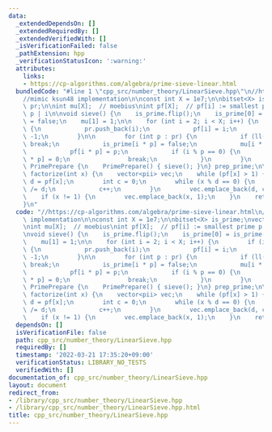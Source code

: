 ```yaml
---
data:
  _extendedDependsOn: []
  _extendedRequiredBy: []
  _extendedVerifiedWith: []
  _isVerificationFailed: false
  _pathExtension: hpp
  _verificationStatusIcon: ':warning:'
  attributes:
    links:
    - https://cp-algorithms.com/algebra/prime-sieve-linear.html
  bundledCode: "#line 1 \"cpp_src/number_theory/LinearSieve.hpp\"\n//https://cp-algorithms.com/algebra/prime-sieve-linear.html\n\
    //mimic ksun48 implementation\n\nconst int X = 1e7;\n\nbitset<X> is_prime;\nvector<int>\
    \ pr;\n\nint mu[X];  // moebius\nint pf[X];  // pf[i] := smallest prime p s.t.\
    \ p | i\n\nvoid sieve() {\n    is_prime.flip();\n    is_prime[0] = is_prime[1]\
    \ = false;\n    mu[1] = 1;\n\n    for (int i = 2; i < X; i++) {\n        if (is_prime[i])\
    \ {\n            pr.push_back(i);\n            pf[i] = i;\n            mu[i] =\
    \ -1;\n        }\n\n        for (int p : pr) {\n            if (ll(i) * p >= X)\
    \ break;\n            is_prime[i * p] = false;\n            mu[i * p] = -mu[i];\n\
    \            pf[i * p] = p;\n            if (i % p == 0) {\n                mu[i\
    \ * p] = 0;\n                break;\n            }\n        }\n    }\n}\n\nstruct\
    \ PrimePrepare {\n    PrimePrepare() { sieve(); }\n} prep_prime;\n\nvector<pii>\
    \ factorize(int x) {\n    vector<pii> vec;\n    while (pf[x] > 1) {\n        int\
    \ d = pf[x];\n        int c = 0;\n        while (x % d == 0) {\n            x\
    \ /= d;\n            c++;\n        }\n        vec.emplace_back(d, c);\n    }\n\
    \    if (x != 1) {\n        vec.emplace_back(x, 1);\n    }\n    return vec;\n\
    }\n"
  code: "//https://cp-algorithms.com/algebra/prime-sieve-linear.html\n//mimic ksun48\
    \ implementation\n\nconst int X = 1e7;\n\nbitset<X> is_prime;\nvector<int> pr;\n\
    \nint mu[X];  // moebius\nint pf[X];  // pf[i] := smallest prime p s.t. p | i\n\
    \nvoid sieve() {\n    is_prime.flip();\n    is_prime[0] = is_prime[1] = false;\n\
    \    mu[1] = 1;\n\n    for (int i = 2; i < X; i++) {\n        if (is_prime[i])\
    \ {\n            pr.push_back(i);\n            pf[i] = i;\n            mu[i] =\
    \ -1;\n        }\n\n        for (int p : pr) {\n            if (ll(i) * p >= X)\
    \ break;\n            is_prime[i * p] = false;\n            mu[i * p] = -mu[i];\n\
    \            pf[i * p] = p;\n            if (i % p == 0) {\n                mu[i\
    \ * p] = 0;\n                break;\n            }\n        }\n    }\n}\n\nstruct\
    \ PrimePrepare {\n    PrimePrepare() { sieve(); }\n} prep_prime;\n\nvector<pii>\
    \ factorize(int x) {\n    vector<pii> vec;\n    while (pf[x] > 1) {\n        int\
    \ d = pf[x];\n        int c = 0;\n        while (x % d == 0) {\n            x\
    \ /= d;\n            c++;\n        }\n        vec.emplace_back(d, c);\n    }\n\
    \    if (x != 1) {\n        vec.emplace_back(x, 1);\n    }\n    return vec;\n}"
  dependsOn: []
  isVerificationFile: false
  path: cpp_src/number_theory/LinearSieve.hpp
  requiredBy: []
  timestamp: '2022-03-21 17:35:20+09:00'
  verificationStatus: LIBRARY_NO_TESTS
  verifiedWith: []
documentation_of: cpp_src/number_theory/LinearSieve.hpp
layout: document
redirect_from:
- /library/cpp_src/number_theory/LinearSieve.hpp
- /library/cpp_src/number_theory/LinearSieve.hpp.html
title: cpp_src/number_theory/LinearSieve.hpp
---
```


